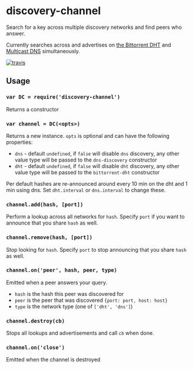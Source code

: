 # discovery-channel

Search for a key across multiple discovery networks and find peers who answer.

Currently searches across and advertises on [the Bittorrent DHT](https://en.wikipedia.org/wiki/Mainline_DHT) and [Multicast DNS](https://en.wikipedia.org/wiki/Multicast_DNS) simultaneously.

[![travis][travis-image]][travis-url]

[travis-image]: https://img.shields.io/travis/maxogden/discovery-channel.svg?style=flat
[travis-url]: https://travis-ci.org/maxogden/discovery-channel

## Usage

### `var DC = require('discovery-channel')`

Returns a constructor

### `var channel = DC(<opts>)`

Returns a new instance. `opts` is optional and can have the following properties:

- `dns` - default `undefined`, if `false` will disable `dns` discovery, any other value type will be passed to the `dns-discovery` constructor
- `dht` - default `undefined`, if `false` will disable `dht` discovery, any other value type will be passed to the `bittorrent-dht` constructor

Per default hashes are re-announced around every 10 min on the dht and 1 min using dns. Set `dht.interval` or `dns.interval` to change these.

### `channel.add(hash, [port])`

Perform a lookup across all networks for `hash`.
Specify `port` if you want to announce that you share `hash` as well.

### `channel.remove(hash, [port])`

Stop looking for `hash`.
Specify `port` to stop announcing that you share `hash` as well.

### `channel.on('peer', hash, peer, type)`

Emitted when a peer answers your query.

- `hash` is the hash this peer was discovered for
- `peer` is the peer that was discovered `{port: port, host: host}`
- `type` is the network type (one of `['dht', 'dns']`)

### `channel.destroy(cb)`

Stops all lookups and advertisements and call `cb` when done.

### `channel.on('close')`

Emitted when the channel is destroyed
